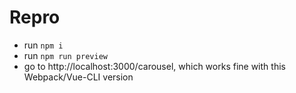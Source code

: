 # Repro

- run `npm i`
- run `npm run preview`
- go to http://localhost:3000/carousel, which works fine with this Webpack/Vue-CLI version

